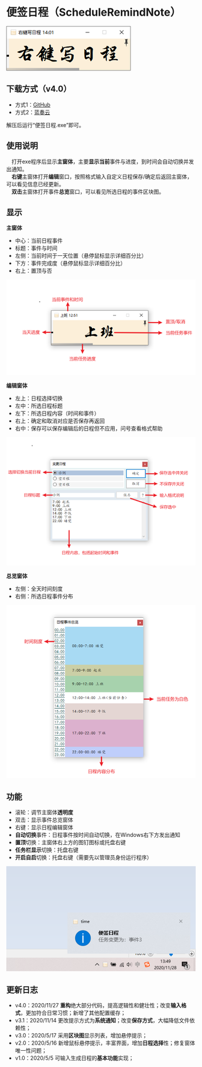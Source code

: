# 便签日程（ScheduleRemindNote）
    
![封面](https://github.com/tp1415926535/ScheduleRemindNote/blob/main/%E6%88%AA%E5%9B%BE/%E5%B0%81%E9%9D%A2.png)   
    
**下载方式（v4.0）**
- 
- 方式1：[GitHub](https://github.com/tp1415926535/ScheduleRemindNote/raw/main/%E4%BE%BF%E7%AD%BE%E6%97%A5%E7%A8%8Bv4.0.rar)   
- 方式2：[蓝奏云](https://wws.lanzous.com/iaGwdiuqtfi)     

解压后运行“便签日程.exe”即可。
   
**使用说明**
- 
　打开exe程序后显示**主窗体**，主要**显示当前**事件与进度，到时间会自动切换并发出通知。   
　**右键**主窗体打开**编辑**窗口，按照格式输入自定义日程保存/确定后返回主窗体，可以看见信息已经更新。   
　**双击**主窗体打开事件**总览**窗口，可以看见所选日程的事件区块图。   
  
**显示**  
- 
**主窗体**  
- 中心：当前日程事件
- 标题：事件与时间
- 左侧：当前时间于一天位置（悬停鼠标显示详细百分比）
- 下方：事件完成度（悬停鼠标显示详细百分比）
- 右上：置顶与否   
    
![主窗体截图](https://github.com/tp1415926535/ScheduleRemindNote/raw/main/%E6%88%AA%E5%9B%BE/%E4%B8%BB%E7%AA%97%E4%BD%93.png)     
   
**编辑窗体**  
- 左上：日程选择切换
- 左中：所选日程标题
- 左下：所选日程内容（时间和事件）
- 右上：确定和取消对应是否保存再返回
- 右中：保存可以保存编辑后的日程但不应用，问号查看格式帮助   
   
![编辑窗体截图](https://github.com/tp1415926535/ScheduleRemindNote/blob/main/%E6%88%AA%E5%9B%BE/%E7%BC%96%E8%BE%91%E7%AA%97%E4%BD%93.png)    
   
**总览窗体**   
- 左侧：全天时间刻度
- 右侧：所选日程事件分布
   
![总览窗体截图](https://github.com/tp1415926535/ScheduleRemindNote/blob/main/%E6%88%AA%E5%9B%BE/%E6%80%BB%E8%A7%88%E7%AA%97%E4%BD%93.png)   
   
**功能**
-  
- 滚轮：调节主窗体**透明度**
- 双击：显示事件总览窗体
- 右键：显示日程编辑窗体
- **自动切换**事件：日程事件按时间自动切换，在Windows右下方发出通知
- **置顶**切换：主窗体右上方的图钉图标或托盘右键
- **任务栏显示**切换：托盘右键  
- **开启自启**切换：托盘右键（需要先以管理员身份运行程序）  
   
![提醒截图](https://github.com/tp1415926535/ScheduleRemindNote/raw/main/%E6%88%AA%E5%9B%BE/%E6%8F%90%E7%A4%BA.png)
    
**更新日志**
-    
- v4.0：2020/11/27 **重构**绝大部分代码，提高逻辑性和健壮性；改变**输入格式**，更加符合日常习惯；新增了其他配置缓存；
- v3.1：2020/11/14 更改提示方式为**系统通知**；改变**保存方式**，大幅降低文件依赖性；
- v3.0：2020/5/17 采用**区块图**显示列表，增加悬停提示；
- v2.0：2020/5/16 新增鼠标悬停提示，丰富界面，增加**日程选择**性；修复窗体唯一性问题；
- v1.0：2020/5/5 可输入生成日程的**基本功能**实现；



